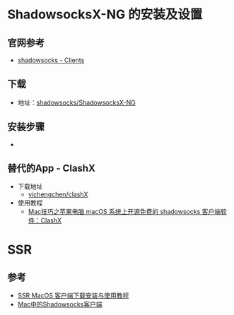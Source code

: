 # ShadowsocksX-NG 的安装及设置
## 官网参考
   * [shadowsocks - Clients](https://shadowsocks.org/en/download/clients.html)<br>
## 下载
   * 地址：[shadowsocks/ShadowsocksX-NG](https://github.com/shadowsocks/ShadowsocksX-NG/releases)<br>
## 安装步骤
   * 
## 替代的App - ClashX
   * 下载地址
      - [yichengchen/clashX]()<br>
   * 使用教程
      - [Mac技巧之苹果电脑 macOS 系统上开源免费的 shadowsocks 客户端软件：ClashX](https://www.mac52ipod.cn/post/apple-mac-macos-shadowsocks-client-app-clashx.php)<br>

# SSR
## 参考
   * [SSR MacOS 客户端下载安装与使用教程](https://ssr.tools/164)<br>
   * [Mac中的Shadowsocks客户端](https://crifan.github.io/scientific_network_summary/website/server_client_mode/ss_client/ss_clients/ss_mac.html)<br>
   

